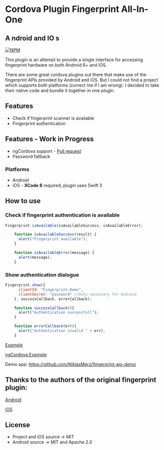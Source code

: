 # Cordova Plugin Fingerprint All-In-One
## **A** ndroid and **IO** s

[![NPM](https://nodei.co/npm/cordova-plugin-fingerprint-aio.png?downloads=true&downloadRank=true&stars=true)](https://nodei.co/npm/cordova-plugin-fingerprint-aio/)


This plugin is an attempt to provide a single interface for accessing fingerprint hardware on both Android 6+ and iOS.

There are some great cordova plugins out there that make use of the fingerprint APIs provided by Android and iOS. But I could not find a project which supports both platforms (correct me if I am wrong). I decided to take their native code and bundle it together in one plugin.

## Features

* Check if fingerprint scanner is available
* Fingerprint authentication

## Features - Work in Progress

* ngCordova support - [Pull request](https://github.com/driftyco/ng-cordova/pull/1347)
* Password fallback


### Platforms

* Android
* iOS - **XCode 8** required, plugin uses Swift 3

## How to use

### Check if fingerprint authentication is available
```javascript
Fingerprint.isAvailable(isAvailableSuccess, isAvailableError);

    function isAvailableSuccess(result) {
      alert("Fingerprint available");
    }

    function isAvailableError(message) {
      alert(message);
    }
```

### Show authentication dialogue
```javascript
Fingerprint.show({
      clientId: "Fingerprint-Demo",
      clientSecret: "password" //Only necessary for Android
    }, successCallback, errorCallback);

    function successCallback(){
      alert("Authentication successfull");
    }

    function errorCallback(err){
      alert("Authentication invalid " + err);
    }
```

[Example](https://github.com/NiklasMerz/fingerprint-aio-demo/blob/master/www/js/controllers.js)

[ngCordova Example](https://github.com/NiklasMerz/fingerprint-aio-demo/tree/ng-cordova)

Demo app: https://github.com/NiklasMerz/fingerprint-aio-demo

## Thanks to the authors of the original fingerprint plugin:

[Android](https://github.com/mjwheatley/cordova-plugin-android-fingerprint-auth)

[iOS](https://github.com/EddyVerbruggen/cordova-plugin-touch-id)

## License

* Project and iOS source -> MIT
* Android source -> MIT and Apache 2.0
